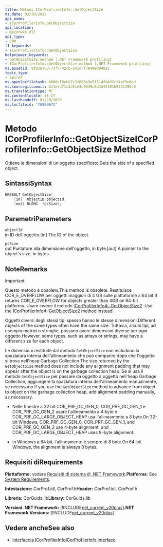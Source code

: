 ```yaml
---
title: Metodo ICorProfilerInfo::GetObjectSize
ms.date: 03/30/2017
api_name:
- ICorProfilerInfo.GetObjectSize
api_location:
- mscorwks.dll
api_type:
- COM
f1_keywords:
- ICorProfilerInfo::GetObjectSize
helpviewer_keywords:
- GetObjectSize method [.NET Framework profiling]
- ICorProfilerInfo::GetObjectSize method [.NET Framework profiling]
ms.assetid: 9f02e763-73f7-42cb-a41c-f78499d9482c
topic_type:
- apiref
ms.openlocfilehash: b860cf6eb07c3f063e3e51514f8492cf4af9e8ed
ms.sourcegitcommit: b11efd71c3d5ce3d9449c8d4345481b9f21392c6
ms.translationtype: MT
ms.contentlocale: it-IT
ms.lasthandoff: 01/29/2020
ms.locfileid: "76869672"
---
```

# <a name="icorprofilerinfogetobjectsize-method"></a><span data-ttu-id="ad99f-102">Metodo ICorProfilerInfo::GetObjectSize</span><span class="sxs-lookup"><span data-stu-id="ad99f-102">ICorProfilerInfo::GetObjectSize Method</span></span>
<span data-ttu-id="ad99f-103">Ottiene le dimensioni di un oggetto specificato.</span><span class="sxs-lookup"><span data-stu-id="ad99f-103">Gets the size of a specified object.</span></span>  
  
## <a name="syntax"></a><span data-ttu-id="ad99f-104">Sintassi</span><span class="sxs-lookup"><span data-stu-id="ad99f-104">Syntax</span></span>  
  
```cpp  
HRESULT GetObjectSize(  
    [in]  ObjectID objectId,  
    [out] ULONG  *pcSize);  
```  
  
## <a name="parameters"></a><span data-ttu-id="ad99f-105">Parametri</span><span class="sxs-lookup"><span data-stu-id="ad99f-105">Parameters</span></span>  
 `objectId`  
 <span data-ttu-id="ad99f-106">in ID dell'oggetto.</span><span class="sxs-lookup"><span data-stu-id="ad99f-106">[in] The ID of the object.</span></span>  
  
 `pcSize`  
 <span data-ttu-id="ad99f-107">out Puntatore alla dimensione dell'oggetto, in byte.</span><span class="sxs-lookup"><span data-stu-id="ad99f-107">[out] A pointer to the object's size, in bytes.</span></span>  
  
## <a name="remarks"></a><span data-ttu-id="ad99f-108">Note</span><span class="sxs-lookup"><span data-stu-id="ad99f-108">Remarks</span></span>  
  
> [!IMPORTANT]
> <span data-ttu-id="ad99f-109">Questo metodo è obsoleto.</span><span class="sxs-lookup"><span data-stu-id="ad99f-109">This method is obsolete.</span></span> <span data-ttu-id="ad99f-110">Restituisce COR_E_OVERFLOW per oggetti maggiori di 4 GB sulle piattaforme a 64 bit.</span><span class="sxs-lookup"><span data-stu-id="ad99f-110">It returns COR_E_OVERFLOW for objects greater than 4GB on 64-bit platforms.</span></span> <span data-ttu-id="ad99f-111">Usare invece il metodo [ICorProfilerInfo4:: GetObjectSize2](icorprofilerinfo4-getobjectsize2-method.md) .</span><span class="sxs-lookup"><span data-stu-id="ad99f-111">Use the  [ICorProfilerInfo4::GetObjectSize2](icorprofilerinfo4-getobjectsize2-method.md) method instead.</span></span>  
  
 <span data-ttu-id="ad99f-112">Oggetti diversi degli stessi tipi spesso hanno le stesse dimensioni.</span><span class="sxs-lookup"><span data-stu-id="ad99f-112">Different objects of the same types often have the same size.</span></span> <span data-ttu-id="ad99f-113">Tuttavia, alcuni tipi, ad esempio matrici o stringhe, possono avere dimensioni diverse per ogni oggetto.</span><span class="sxs-lookup"><span data-stu-id="ad99f-113">However, some types, such as arrays or strings, may have a different size for each object.</span></span>  
  
 <span data-ttu-id="ad99f-114">Le dimensioni restituite dal metodo `GetObjectSize` non includono la spaziatura interna dell'allineamento che può comparire dopo che l'oggetto si trova nell'heap Garbage Collection.</span><span class="sxs-lookup"><span data-stu-id="ad99f-114">The size returned by the `GetObjectSize` method does not include any alignment padding that may appear after the object is on the garbage collection heap.</span></span> <span data-ttu-id="ad99f-115">Se si usa il metodo `GetObjectSize` per passare da oggetto a oggetto nell'heap Garbage Collection, aggiungere la spaziatura interna dell'allineamento manualmente, se necessario.</span><span class="sxs-lookup"><span data-stu-id="ad99f-115">If you use the `GetObjectSize` method to advance from object to object on the garbage collection heap, add alignment padding manually, as necessary.</span></span>  
  
- <span data-ttu-id="ad99f-116">Nelle finestre a 32 bit COR_PRF_GC_GEN_0, COR_PRF_GC_GEN_1 e COR_PRF_GC_GEN_2 usare l'allineamento a 4 byte e COR_PRF_GC_LARGE_OBJECT_HEAP usa l'allineamento a 8 byte.</span><span class="sxs-lookup"><span data-stu-id="ad99f-116">On 32-bit Windows, COR_PRF_GC_GEN_0, COR_PRF_GC_GEN_1, and COR_PRF_GC_GEN_2 use 4-byte alignment, and COR_PRF_GC_LARGE_OBJECT_HEAP uses 8-byte alignment.</span></span>  
  
- <span data-ttu-id="ad99f-117">In Windows a 64 bit, l'allineamento è sempre di 8 byte.</span><span class="sxs-lookup"><span data-stu-id="ad99f-117">On 64-bit Windows, the alignment is always 8 bytes.</span></span>  
  
## <a name="requirements"></a><span data-ttu-id="ad99f-118">Requisiti di</span><span class="sxs-lookup"><span data-stu-id="ad99f-118">Requirements</span></span>  
 <span data-ttu-id="ad99f-119">**Piattaforme:** vedere [Requisiti di sistema di .NET Framework](../../../../docs/framework/get-started/system-requirements.md).</span><span class="sxs-lookup"><span data-stu-id="ad99f-119">**Platforms:** See [System Requirements](../../../../docs/framework/get-started/system-requirements.md).</span></span>  
  
 <span data-ttu-id="ad99f-120">**Intestazione:** CorProf.idl, CorProf.h</span><span class="sxs-lookup"><span data-stu-id="ad99f-120">**Header:** CorProf.idl, CorProf.h</span></span>  
  
 <span data-ttu-id="ad99f-121">**Libreria:** CorGuids.lib</span><span class="sxs-lookup"><span data-stu-id="ad99f-121">**Library:** CorGuids.lib</span></span>  
  
 <span data-ttu-id="ad99f-122">**Versioni .NET Framework:** [!INCLUDE[net_current_v20plus](../../../../includes/net-current-v20plus-md.md)]</span><span class="sxs-lookup"><span data-stu-id="ad99f-122">**.NET Framework Versions:** [!INCLUDE[net_current_v20plus](../../../../includes/net-current-v20plus-md.md)]</span></span>  
  
## <a name="see-also"></a><span data-ttu-id="ad99f-123">Vedere anche</span><span class="sxs-lookup"><span data-stu-id="ad99f-123">See also</span></span>

- [<span data-ttu-id="ad99f-124">Interfaccia ICorProfilerInfo</span><span class="sxs-lookup"><span data-stu-id="ad99f-124">ICorProfilerInfo Interface</span></span>](icorprofilerinfo-interface.md)
